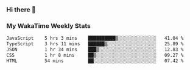 ### Hi there 👋

<!--
**royschrauwen/royschrauwen** is a ✨ _special_ ✨ repository because its `README.md` (this file) appears on your GitHub profile.

Here are some ideas to get you started:

- 🔭 I’m currently working on ...
- 🌱 I’m currently learning ...
- 👯 I’m looking to collaborate on ...
- 🤔 I’m looking for help with ...
- 💬 Ask me about ...
- 📫 How to reach me: ...
- 😄 Pronouns: ...
- ⚡ Fun fact: ...
-->


### My WakaTime Weekly Stats
<!--START_SECTION:waka-->

```txt
JavaScript    5 hrs 3 mins    ██████████▒░░░░░░░░░░░░░░   41.04 %
TypeScript    3 hrs 11 mins   ██████▒░░░░░░░░░░░░░░░░░░   25.89 %
JSON          1 hr 34 mins    ███▒░░░░░░░░░░░░░░░░░░░░░   12.83 %
CSS           1 hr 8 mins     ██▒░░░░░░░░░░░░░░░░░░░░░░   09.27 %
HTML          54 mins         ██░░░░░░░░░░░░░░░░░░░░░░░   07.42 %
```

<!--END_SECTION:waka-->
